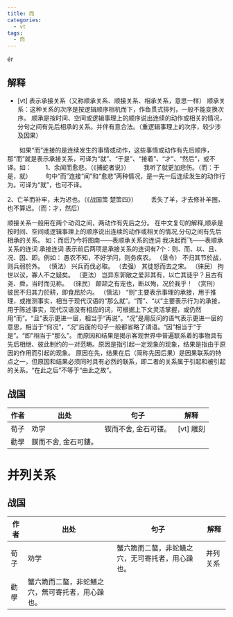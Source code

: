 ```yaml
---
title: 而
categories:
  - vt
tags:
  - 而
---
```


ér
<!-- more -->

## 解释
* [vt] 表示承接关系（又称顺承关系、顺接关系、相承关系，意思一样）
顺承关系：这种关系的次序是按逻辑顺序相机而下，作鱼贯式排列，一般不能变换次序。
顺承是按时间、空间或逻辑事理上的顺序说出连续的动作或相关的情况，分句之间有先后相承的关系。并伴有意合法。（重逻辑事理上的次序，较少涉及因果）



　　如果“而”连接的是连续发生的事情或动作，这些事情或动作有先后顺序，那“而”就是表示承接关系，可译为“就”、“于是”、“接着”、“才”、“然后”，或不译。如：
　　1、余闻而愈悲。（《捕蛇者说》）
　　我听了就更加悲伤。（而：于是，就）
　　句中“而”连接“闻”和“愈悲”两种情况，是一先一后连续发生的动作行为。可译为“就”，也可不译。

2、亡羊而补牢，未为迟也。（《战国策 楚策四》）
　　丢失了羊，才去修补羊圈，也不算迟。（而：才，然后）


顺接关系一般用在两个动词之间，两动作有先后之分。
在中文复句的解释,顺承是按时间、空间或逻辑事理上的顺序说出连续的动作或相关的情况,分句之间有先后相承的关系。
如：而后乃今将图南——表顺承关系的连词
我决起而飞——表顺承关系的连词
承接连词
表示前后两项是承接关系的连词有7个：则、而、以、且、况、因、即。例如：
愚农不知，不好学问，则务疾农。 （垦令）
不归其节於战，则兵弱於外。 （慎法）
兴兵而伐必取。 （去强）
其徒怒而去之宋。 （徕民）
拘世以议，寡人不之疑矣。 （更法）
岂异东郭敞之爱非其有，以亡其徒乎？且古有尧、舜，当时而见称。 （徕民）
颠颉之有宠也，断以殉，况於我乎！ （赏刑）
彼民不归其力於耕，即食屈於内。 （慎法）
“则”主要表示事理的承接，用于推理，或推测事实，相当于现代汉语的“那么就”。“而”、“以”主要表示行为的承接，用于陈述事实，现代汉语没有相应的词，可根据上下文灵活掌握，或仍然用“而”。“且”表示更进一层，相当于“再说”。“况”是用反问的语气表示更进一层的意思，相当于“何况”，“况”后面的句子一般都省略了谓语。“因”相当于“于是”。“即”相当于“那么”。
而原因和结果是揭示客观世界中普遍联系着的事物具有先后相继、彼此制约的一对范畴。原因是指引起一定现象的现象，结果是指由于原因的作用而引起的现象。
原因在先，结果在后（简称先因后果）是因果联系的特点之一，但原因和结果必须同时具有必然的联系，即二者的关系属于引起和被引起的关系。“在此之后”不等于“由此之故”。

## 战国

作者|出处|句子|解释
---|---|---|---
荀子|劝学|锲而不舍, 金石可镂。|[vt] 雕刻
  |勸學|鍥而不舍, 金石可鏤。|

# 并列关系

## 战国

作者|出处|句子|解释
---|---|---|---
荀子|劝学|蟹六跪而二螯，非蛇鳝之穴，无可寄托者，用心躁也。| 并列关系
   |勸學|蟹六跪而二螯，非蛇鱔之穴，無可寄托者，用心躁也。|
